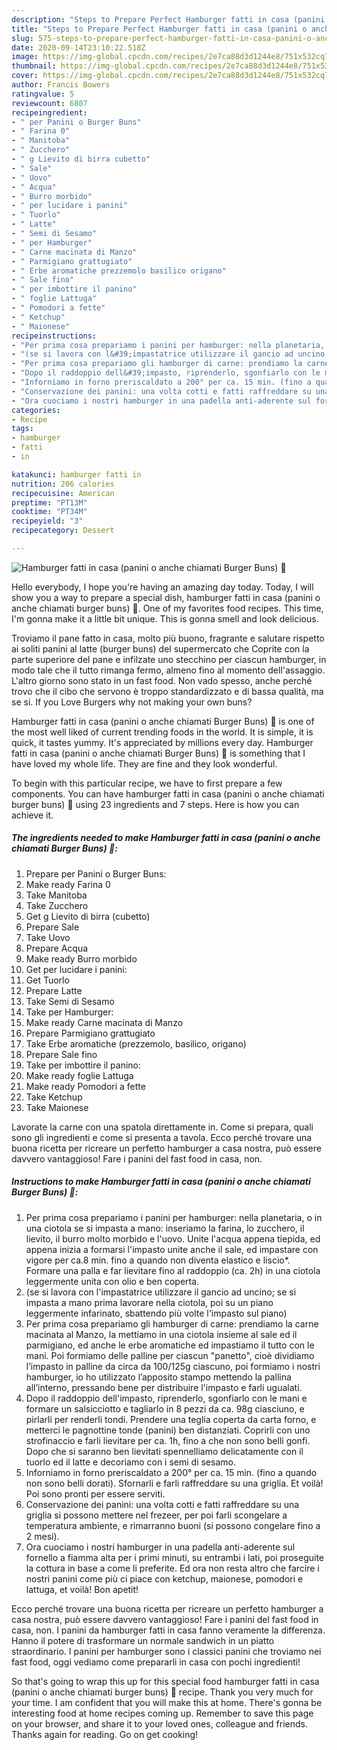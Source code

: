 ```yaml
---
description: "Steps to Prepare Perfect Hamburger fatti in casa (panini o anche chiamati Burger Buns) 🍔"
title: "Steps to Prepare Perfect Hamburger fatti in casa (panini o anche chiamati Burger Buns) 🍔"
slug: 575-steps-to-prepare-perfect-hamburger-fatti-in-casa-panini-o-anche-chiamati-burger-buns
date: 2020-09-14T23:10:22.518Z
image: https://img-global.cpcdn.com/recipes/2e7ca88d3d1244e8/751x532cq70/hamburger-fatti-in-casa-panini-o-anche-chiamati-burger-buns-🍔-recipe-main-photo.jpg
thumbnail: https://img-global.cpcdn.com/recipes/2e7ca88d3d1244e8/751x532cq70/hamburger-fatti-in-casa-panini-o-anche-chiamati-burger-buns-🍔-recipe-main-photo.jpg
cover: https://img-global.cpcdn.com/recipes/2e7ca88d3d1244e8/751x532cq70/hamburger-fatti-in-casa-panini-o-anche-chiamati-burger-buns-🍔-recipe-main-photo.jpg
author: Francis Bowers
ratingvalue: 5
reviewcount: 6807
recipeingredient:
- " per Panini o Burger Buns"
- " Farina 0"
- " Manitoba"
- " Zucchero"
- " g Lievito di birra cubetto"
- " Sale"
- " Uovo"
- " Acqua"
- " Burro morbido"
- " per lucidare i panini"
- " Tuorlo"
- " Latte"
- " Semi di Sesamo"
- " per Hamburger"
- " Carne macinata di Manzo"
- " Parmigiano grattugiato"
- " Erbe aromatiche prezzemolo basilico origano"
- " Sale fino"
- " per imbottire il panino"
- " foglie Lattuga"
- " Pomodori a fette"
- " Ketchup"
- " Maionese"
recipeinstructions:
- "Per prima cosa prepariamo i panini per hamburger: nella planetaria, o in una ciotola se si impasta a mano: inseriamo la farina, lo zucchero, il lievito, il burro molto morbido e l&#39;uovo. Unite l&#39;acqua appena tiepida, ed appena inizia a formarsi l&#39;impasto unite anche il sale, ed impastare con vigore per ca.8 min. fino a quando non diventa elastico e liscio*. Formare una palla e far lievitare fino al raddoppio (ca. 2h) in una ciotola leggermente unita con olio e ben coperta."
- "(se si lavora con l&#39;impastatrice utilizzare il gancio ad uncino; se si impasta a mano prima lavorare nella ciotola, poi su un piano leggermente infarinato, sbattendo più volte l&#39;impasto sul piano)"
- "Per prima cosa prepariamo gli hamburger di carne: prendiamo la carne macinata al Manzo, la mettiamo in una ciotola insieme al sale ed il parmigiano, ed anche le erbe aromatiche ed impastiamo il tutto con le mani. Poi formiamo delle palline per ciascun &#34;panetto&#34;, cioè dividiamo l’impasto in palline da circa da 100/125g ciascuno, poi formiamo i nostri hamburger, io ho utilizzato l’apposito stampo mettendo la pallina all’interno, pressando bene per distribuire l&#39;impasto e farli ugualati."
- "Dopo il raddoppio dell&#39;impasto, riprenderlo, sgonfiarlo con le mani e formare un salsicciotto e tagliarlo in 8 pezzi da ca. 98g ciasciuno, e pirlarli per renderli tondi. Prendere una teglia coperta da carta forno, e metterci le pagnottine tonde (panini) ben distanziati. Coprirli con uno strofinaccio e farli lievitare per ca. 1h, fino a che non sono belli gonfi. Dopo che si saranno ben lievitati spennelliamo delicatamente con il tuorlo ed il latte e decoriamo con i semi di sesamo."
- "Inforniamo in forno preriscaldato a 200° per ca. 15 min. (fino a quando non sono belli dorati). Sfornarli e farli raffreddare su una griglia. Et voilà! Poi sono pronti per essere serviti."
- "Conservazione dei panini: una volta cotti e fatti raffreddare su una griglia si possono mettere nel frezeer, per poi farli scongelare a temperatura ambiente, e rimarranno buoni (si possono congelare fino a 2 mesi)."
- "Ora cuociamo i nostri hamburger in una padella anti-aderente sul fornello a fiamma alta per i primi minuti, su entrambi i lati, poi proseguite la cottura in base a come li preferite. Ed ora non resta altro che farcire i nostri panini come più ci piace con ketchup, maionese, pomodori e lattuga, et voilà! Bon apetit!"
categories:
- Recipe
tags:
- hamburger
- fatti
- in

katakunci: hamburger fatti in 
nutrition: 206 calories
recipecuisine: American
preptime: "PT13M"
cooktime: "PT34M"
recipeyield: "3"
recipecategory: Dessert

---
```



![Hamburger fatti in casa (panini o anche chiamati Burger Buns) 🍔](https://img-global.cpcdn.com/recipes/2e7ca88d3d1244e8/751x532cq70/hamburger-fatti-in-casa-panini-o-anche-chiamati-burger-buns-🍔-recipe-main-photo.jpg)

Hello everybody, I hope you're having an amazing day today. Today, I will show you a way to prepare a special dish, hamburger fatti in casa (panini o anche chiamati burger buns) 🍔. One of my favorites food recipes. This time, I'm gonna make it a little bit unique. This is gonna smell and look delicious.

Troviamo il pane fatto in casa, molto più buono, fragrante e salutare rispetto ai soliti panini al latte (burger buns) del supermercato che Coprite con la parte superiore del pane e infilzate uno stecchino per ciascun hamburger, in modo tale che il tutto rimanga fermo, almeno fino al momento dell&#39;assaggio. L&#39;altro giorno sono stato in un fast food. Non vado spesso, anche perché trovo che il cibo che servono è troppo standardizzato e di bassa qualità, ma se si. If you Love Burgers why not making your own buns?

Hamburger fatti in casa (panini o anche chiamati Burger Buns) 🍔 is one of the most well liked of current trending foods in the world. It is simple, it is quick, it tastes yummy. It's appreciated by millions every day. Hamburger fatti in casa (panini o anche chiamati Burger Buns) 🍔 is something that I have loved my whole life. They are fine and they look wonderful.


To begin with this particular recipe, we have to first prepare a few components. You can have hamburger fatti in casa (panini o anche chiamati burger buns) 🍔 using 23 ingredients and 7 steps. Here is how you can achieve it.

<!--inarticleads1-->

##### The ingredients needed to make Hamburger fatti in casa (panini o anche chiamati Burger Buns) 🍔:

1. Prepare  per Panini o Burger Buns:
1. Make ready  Farina 0
1. Take  Manitoba
1. Take  Zucchero
1. Get  g Lievito di birra (cubetto)
1. Prepare  Sale
1. Take  Uovo
1. Prepare  Acqua
1. Make ready  Burro morbido
1. Get  per lucidare i panini:
1. Get  Tuorlo
1. Prepare  Latte
1. Take  Semi di Sesamo
1. Take  per Hamburger:
1. Make ready  Carne macinata di Manzo
1. Prepare  Parmigiano grattugiato
1. Take  Erbe aromatiche (prezzemolo, basilico, origano)
1. Prepare  Sale fino
1. Take  per imbottire il panino:
1. Make ready  foglie Lattuga
1. Make ready  Pomodori a fette
1. Take  Ketchup
1. Take  Maionese


Lavorate la carne con una spatola direttamente in. Come si prepara, quali sono gli ingredienti e come si presenta a tavola. Ecco perché trovare una buona ricetta per ricreare un perfetto hamburger a casa nostra, può essere davvero vantaggioso! Fare i panini del fast food in casa, non. 

<!--inarticleads2-->

##### Instructions to make Hamburger fatti in casa (panini o anche chiamati Burger Buns) 🍔:

1. Per prima cosa prepariamo i panini per hamburger: nella planetaria, o in una ciotola se si impasta a mano: inseriamo la farina, lo zucchero, il lievito, il burro molto morbido e l&#39;uovo. Unite l&#39;acqua appena tiepida, ed appena inizia a formarsi l&#39;impasto unite anche il sale, ed impastare con vigore per ca.8 min. fino a quando non diventa elastico e liscio*. Formare una palla e far lievitare fino al raddoppio (ca. 2h) in una ciotola leggermente unita con olio e ben coperta.
1. (se si lavora con l&#39;impastatrice utilizzare il gancio ad uncino; se si impasta a mano prima lavorare nella ciotola, poi su un piano leggermente infarinato, sbattendo più volte l&#39;impasto sul piano)
1. Per prima cosa prepariamo gli hamburger di carne: prendiamo la carne macinata al Manzo, la mettiamo in una ciotola insieme al sale ed il parmigiano, ed anche le erbe aromatiche ed impastiamo il tutto con le mani. Poi formiamo delle palline per ciascun &#34;panetto&#34;, cioè dividiamo l’impasto in palline da circa da 100/125g ciascuno, poi formiamo i nostri hamburger, io ho utilizzato l’apposito stampo mettendo la pallina all’interno, pressando bene per distribuire l&#39;impasto e farli ugualati.
1. Dopo il raddoppio dell&#39;impasto, riprenderlo, sgonfiarlo con le mani e formare un salsicciotto e tagliarlo in 8 pezzi da ca. 98g ciasciuno, e pirlarli per renderli tondi. Prendere una teglia coperta da carta forno, e metterci le pagnottine tonde (panini) ben distanziati. Coprirli con uno strofinaccio e farli lievitare per ca. 1h, fino a che non sono belli gonfi. Dopo che si saranno ben lievitati spennelliamo delicatamente con il tuorlo ed il latte e decoriamo con i semi di sesamo.
1. Inforniamo in forno preriscaldato a 200° per ca. 15 min. (fino a quando non sono belli dorati). Sfornarli e farli raffreddare su una griglia. Et voilà! Poi sono pronti per essere serviti.
1. Conservazione dei panini: una volta cotti e fatti raffreddare su una griglia si possono mettere nel frezeer, per poi farli scongelare a temperatura ambiente, e rimarranno buoni (si possono congelare fino a 2 mesi).
1. Ora cuociamo i nostri hamburger in una padella anti-aderente sul fornello a fiamma alta per i primi minuti, su entrambi i lati, poi proseguite la cottura in base a come li preferite. Ed ora non resta altro che farcire i nostri panini come più ci piace con ketchup, maionese, pomodori e lattuga, et voilà! Bon apetit!


Ecco perché trovare una buona ricetta per ricreare un perfetto hamburger a casa nostra, può essere davvero vantaggioso! Fare i panini del fast food in casa, non. I panini da hamburger fatti in casa fanno veramente la differenza. Hanno il potere di trasformare un normale sandwich in un piatto straordinario. I panini per hamburger sono i classici panini che troviamo nei fast food, oggi vediamo come prepararli in casa con pochi ingredienti! 

So that's going to wrap this up for this special food hamburger fatti in casa (panini o anche chiamati burger buns) 🍔 recipe. Thank you very much for your time. I am confident that you will make this at home. There's gonna be interesting food at home recipes coming up. Remember to save this page on your browser, and share it to your loved ones, colleague and friends. Thanks again for reading. Go on get cooking!
